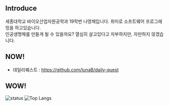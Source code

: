## Introduce
세종대학교 바이오산업자원공학과 19학번 나영채입니다. 취미로 소프트웨어 프로그래밍을 하고있습니다.  
인공생명체를 만들게 될 수 있을까요? 열심히 살고있다고 자부하지만, 자만하지 않겠습니다.
## NOW!
- 데일리퀘스트 : https://github.com/lunaB/daily-quest
## WOW!
![status](https://github-readme-stats.vercel.app/api?username=lunab&show_icons=true&hide_border=true)
![Top Langs](https://github-readme-stats.vercel.app/api/top-langs/?username=lunab&layout=compact&count_private=true)


<!--
![status](https://github-readme-stats.vercel.app/api?username=lunab&show_icons=true&hide_border=true)


**lunaB/lunaB** is a ✨ _special_ ✨ repository because its `README.md` (this file) appears on your GitHub profile.

Here are some ideas to get you started:

- 🔭 I’m currently working on ...
- 🌱 I’m currently learning ...
- 👯 I’m looking to collaborate on ...
- 🤔 I’m looking for help with ...
- 💬 Ask me about ...
- 📫 How to reach me: ...
- 😄 Pronouns: ...
- ⚡ Fun fact: ...
-->
